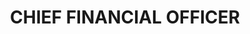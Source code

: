 ---
name : MR. DENNIS COLEMAN
department: OFFICE OF PERSONNEL MANAGEMENT
title: CHIEF FINANCIAL OFFICER
img:
description: As Acting Chief Operating Officer (COO), Dennis Coleman provides the overall organizational management needed to improve agency performance and achieve OPM’s mission and goals through strategic and performance planning, measurement, analysis, and regular progress assessment. The COO is responsible for managing OPM’s human, financial, and other resources to achieve intended program results efficiently, economically, and effectively.
             
   Prior to taking on the role of Acting COO, Mr. Coleman was OPM’s Chief Financial Officer (CFO), where he was responsible for managing OPM’s financial systems, budget, accounting and internal controls as they relate to financial matters. Before becoming CFO, Mr. Coleman served as the Senior Advisor to the CFO. In that role, he provided senior leadership and advice on a variety of financial management, policy, and system issues.  This included leading major projects on data clean up and the establishment of key financial metrics that support the agency’s annual financial close.  His previous experience managing the CFO’s Financial Systems Group and having an understanding of the operational components within the Office of the Chief Financial Officer (OCFO) has been an asset to his leadership responsibilities.
             
   During his more than 27-year tenure with OPM, Mr. Coleman has served in a variety of roles in the areas of information systems and financial management.  Prior to returning to the CFO, his most recent responsibility was serving as the Executive Program Director of Division Management for the Federal Investigative Services (FIS). As the Executive Program Director, Mr. Coleman was responsible for the financial and administrative management of a revolving fund operation totaling over $1 billion in annual revenue. He was responsible for the revolving fund budget preparation and forecasting; annual investigative product pricing to ensure FIS had a full-cost recovery operation; billing and collections for over 100 customer agencies; and payments of over $500 million to investigative contractors.  Mr. Coleman led FIS’ financial management operation during a critical time when OPM assumed the background investigations program from the Department of Defense, causing OPM’s background investigations program to triple in size and capacity.
             
   Mr. Coleman graduated with a Bachelor of Science degree in Information Systems Management and a Certification in Business Administration from the University of Maryland.  He resides in Fredericksburg, VA with his wife and two children.

---